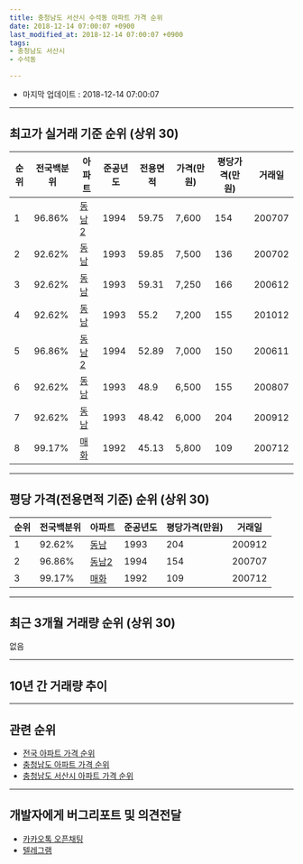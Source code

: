 ```yaml
---
title: 충청남도 서산시 수석동 아파트 가격 순위
date: 2018-12-14 07:00:07 +0900
last_modified_at: 2018-12-14 07:00:07 +0900
tags:
- 충청남도 서산시
- 수석동

---
```


* 마지막 업데이트 : 2018-12-14 07:00:07

---

## 최고가 실거래 기준 순위 (상위 30)


|순위|전국백분위|아파트|준공년도|전용면적|가격(만원)|평당가격(만원)|거래일|
|---|---|---|---|---|---|---|---|
|1|96.86%|[동남2](https://search.naver.com/search.naver?query=%EC%B6%A9%EC%B2%AD%EB%82%A8%EB%8F%84+%EC%84%9C%EC%82%B0%EC%8B%9C+%EC%88%98%EC%84%9D%EB%8F%99+%EB%8F%99%EB%82%A82)|1994|59.75|7,600|154|200707|
|2|92.62%|[동남](https://search.naver.com/search.naver?query=%EC%B6%A9%EC%B2%AD%EB%82%A8%EB%8F%84+%EC%84%9C%EC%82%B0%EC%8B%9C+%EC%88%98%EC%84%9D%EB%8F%99+%EB%8F%99%EB%82%A8)|1993|59.85|7,500|136|200702|
|3|92.62%|[동남](https://search.naver.com/search.naver?query=%EC%B6%A9%EC%B2%AD%EB%82%A8%EB%8F%84+%EC%84%9C%EC%82%B0%EC%8B%9C+%EC%88%98%EC%84%9D%EB%8F%99+%EB%8F%99%EB%82%A8)|1993|59.31|7,250|166|200612|
|4|92.62%|[동남](https://search.naver.com/search.naver?query=%EC%B6%A9%EC%B2%AD%EB%82%A8%EB%8F%84+%EC%84%9C%EC%82%B0%EC%8B%9C+%EC%88%98%EC%84%9D%EB%8F%99+%EB%8F%99%EB%82%A8)|1993|55.2|7,200|155|201012|
|5|96.86%|[동남2](https://search.naver.com/search.naver?query=%EC%B6%A9%EC%B2%AD%EB%82%A8%EB%8F%84+%EC%84%9C%EC%82%B0%EC%8B%9C+%EC%88%98%EC%84%9D%EB%8F%99+%EB%8F%99%EB%82%A82)|1994|52.89|7,000|150|200611|
|6|92.62%|[동남](https://search.naver.com/search.naver?query=%EC%B6%A9%EC%B2%AD%EB%82%A8%EB%8F%84+%EC%84%9C%EC%82%B0%EC%8B%9C+%EC%88%98%EC%84%9D%EB%8F%99+%EB%8F%99%EB%82%A8)|1993|48.9|6,500|155|200807|
|7|92.62%|[동남](https://search.naver.com/search.naver?query=%EC%B6%A9%EC%B2%AD%EB%82%A8%EB%8F%84+%EC%84%9C%EC%82%B0%EC%8B%9C+%EC%88%98%EC%84%9D%EB%8F%99+%EB%8F%99%EB%82%A8)|1993|48.42|6,000|204|200912|
|8|99.17%|[매화](https://search.naver.com/search.naver?query=%EC%B6%A9%EC%B2%AD%EB%82%A8%EB%8F%84+%EC%84%9C%EC%82%B0%EC%8B%9C+%EC%88%98%EC%84%9D%EB%8F%99+%EB%A7%A4%ED%99%94)|1992|45.13|5,800|109|200712|


---

## 평당 가격(전용면적 기준) 순위 (상위 30)


|순위|전국백분위|아파트|준공년도|평당가격(만원)|거래일|
|---|---|---|---|---|---|
|1|92.62%|[동남](https://search.naver.com/search.naver?query=%EC%B6%A9%EC%B2%AD%EB%82%A8%EB%8F%84+%EC%84%9C%EC%82%B0%EC%8B%9C+%EC%88%98%EC%84%9D%EB%8F%99+%EB%8F%99%EB%82%A8)|1993|204|200912|
|2|96.86%|[동남2](https://search.naver.com/search.naver?query=%EC%B6%A9%EC%B2%AD%EB%82%A8%EB%8F%84+%EC%84%9C%EC%82%B0%EC%8B%9C+%EC%88%98%EC%84%9D%EB%8F%99+%EB%8F%99%EB%82%A82)|1994|154|200707|
|3|99.17%|[매화](https://search.naver.com/search.naver?query=%EC%B6%A9%EC%B2%AD%EB%82%A8%EB%8F%84+%EC%84%9C%EC%82%B0%EC%8B%9C+%EC%88%98%EC%84%9D%EB%8F%99+%EB%A7%A4%ED%99%94)|1992|109|200712|


---

## 최근 3개월 거래량 순위 (상위 30)

없음

---

## 10년 간 거래량 추이


<div style="width:100%;">
    <canvas id="deal_progress" height="250"></canvas>
</div>

<script>
new Chart(document.getElementById("deal_progress"), {
    type: 'line',
    data: {
        labels: ['200812','200901','200902','200903','200904','200905','200906','200907','200908','200909','200910','200911','200912','201001','201002','201003','201004','201005','201006','201007','201008','201009','201010','201011','201012','201101','201102','201103','201104','201105','201106','201107','201108','201109','201110','201111','201112','201201','201202','201203','201204','201205','201206','201207','201208','201209','201210','201211','201212','201301','201302','201303','201304','201305','201306','201307','201308','201309','201310','201311','201312','201401','201402','201403','201404','201405','201406','201407','201408','201409','201410','201411','201412','201501','201502','201503','201504','201505','201506','201507','201508','201509','201510','201511','201512','201601','201602','201603','201604','201605','201606','201607','201608','201609','201610','201611','201612','201701','201702','201703','201704','201705','201706','201707','201708','201709','201710','201711','201712','201801','201802','201803','201804','201805','201806','201807','201808','201809','201810','201811','201812'],
        datasets: [{
            label: '실거래 수',
            pointRadius: 1,
            data: [3, 0, 4, 1, 4, 7, 0, 5, 2, 4, 4, 5, 3, 4, 9, 3, 8, 5, 3, 5, 1, 4, 4, 4, 1, 2, 7, 2, 3, 2, 8, 4, 1, 2, 7, 2, 3, 0, 3, 3, 2, 2, 2, 2, 3, 4, 2, 1, 0, 1, 1, 2, 5, 1, 3, 2, 1, 0, 1, 1, 3, 1, 2, 7, 1, 1, 2, 4, 1, 2, 1, 1, 2, 2, 1, 6, 4, 3, 3, 5, 2, 3, 3, 4, 2, 2, 3, 5, 4, 2, 2, 2, 4, 5, 2, 1, 0, 0, 6, 4, 2, 0, 2, 0, 2, 0, 3, 2, 2, 1, 1, 2, 4, 2, 3, 2, 2, 1, 0, 0, 0],
            borderColor: "rgba(255, 201, 14, 1)",
            backgroundColor: "rgba(255, 201, 14, 0.5)",
            fill: true,
        }]
    },
    options: {
        responsive: true,
        title: {
            display: true,
            text: '10년간 거래량 추이'
        },
        tooltips: {
            mode: 'index',
            intersect: false,
        },
        hover: {
            mode: 'nearest',
            intersect: true
        },
        scales: {
            xAxes: [{
                display: true,
                scaleLabel: {
                    display: true,
                    labelString: '년/월'
                }
            }],
            yAxes: [{
                display: true,
                ticks: {
                    suggestedMin: 0,
                },
                scaleLabel: {
                    display: true,
                    labelString: '실거래 수'
                }
            }]
        }
    }
});

</script>


---

## 관련 순위

- [전국 아파트 가격 순위](https://inasie.github.io/apt-ranking/전국)
- [충청남도 아파트 가격 순위](https://inasie.github.io/apt-ranking/충청남도)
- [충청남도 서산시 아파트 가격 순위](https://inasie.github.io/apt-ranking/충청남도-서산시)


---

## 개발자에게 버그리포트 및 의견전달

- [카카오톡 오픈채팅](https://open.kakao.com/o/gLJUAP4)
- [텔레그램](https://t.me/inasie)

